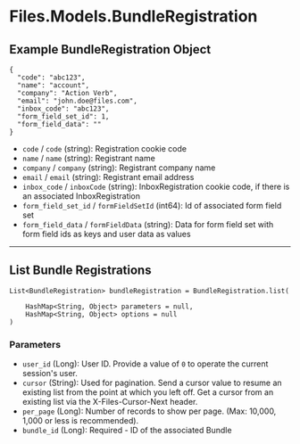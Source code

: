 # Files.Models.BundleRegistration

## Example BundleRegistration Object

```
{
  "code": "abc123",
  "name": "account",
  "company": "Action Verb",
  "email": "john.doe@files.com",
  "inbox_code": "abc123",
  "form_field_set_id": 1,
  "form_field_data": ""
}
```

* `code` / `code`  (string): Registration cookie code
* `name` / `name`  (string): Registrant name
* `company` / `company`  (string): Registrant company name
* `email` / `email`  (string): Registrant email address
* `inbox_code` / `inboxCode`  (string): InboxRegistration cookie code, if there is an associated InboxRegistration
* `form_field_set_id` / `formFieldSetId`  (int64): Id of associated form field set
* `form_field_data` / `formFieldData`  (string): Data for form field set with form field ids as keys and user data as values


---

## List Bundle Registrations

```
List<BundleRegistration> bundleRegistration = BundleRegistration.list(
    
    HashMap<String, Object> parameters = null,
    HashMap<String, Object> options = null
)
```

### Parameters

* `user_id` (Long): User ID.  Provide a value of `0` to operate the current session's user.
* `cursor` (String): Used for pagination.  Send a cursor value to resume an existing list from the point at which you left off.  Get a cursor from an existing list via the X-Files-Cursor-Next header.
* `per_page` (Long): Number of records to show per page.  (Max: 10,000, 1,000 or less is recommended).
* `bundle_id` (Long): Required - ID of the associated Bundle
